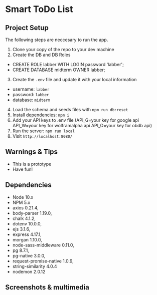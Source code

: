 Smart ToDo List
===============

## Project Setup

The following steps are neccesary to run the app.

1. Clone your copy of the repo to your dev machine
2. Create the DB and DB Roles
  - CREATE ROLE labber WITH LOGIN password 'labber';
  - CREATE DATABASE midterm OWNER labber;
3. Create the `.env` file and update it with your local information
  - username: `labber` 
  - password: `labber` 
  - database: `midterm`
4. Load the schema and seeds files with `npm run db:reset`
5. Install dependencies: `npm i`
6. Add your API keys to .env file (API_G=your key for google api
                                   API_W=your key for wolframalpha api
                                   API_O=your key for obdb api)
7. Run the server: `npm run local`
8. Visit `http://localhost:8080/`

## Warnings & Tips

- This is a prototype
- Have fun!

## Dependencies

- Node 10.x
- NPM 5.x
- axios 0.21.4,
- body-parser 1.19.0,
- chalk 4.1.2,
- dotenv 10.0.0,
- ejs 3.1.6,
- express 4.17.1,
- morgan 1.10.0,
- node-sass-middleware 0.11.0,
- pg 8.7.1,
- pg-native 3.0.0,
- request-promise-native 1.0.9,
- string-similarity 4.0.4
- nodemon 2.0.12

## Screenshots & multimedia

![]()
![]()
